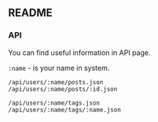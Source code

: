 ## README

### API
You can find useful information in API page.

`:name` - is your name in system.
```
/api/users/:name/posts.json
/api/users/:name/posts/:id.json
```

```
/api/users/:name/tags.json
/api/users/:name/tags/:name.json
```